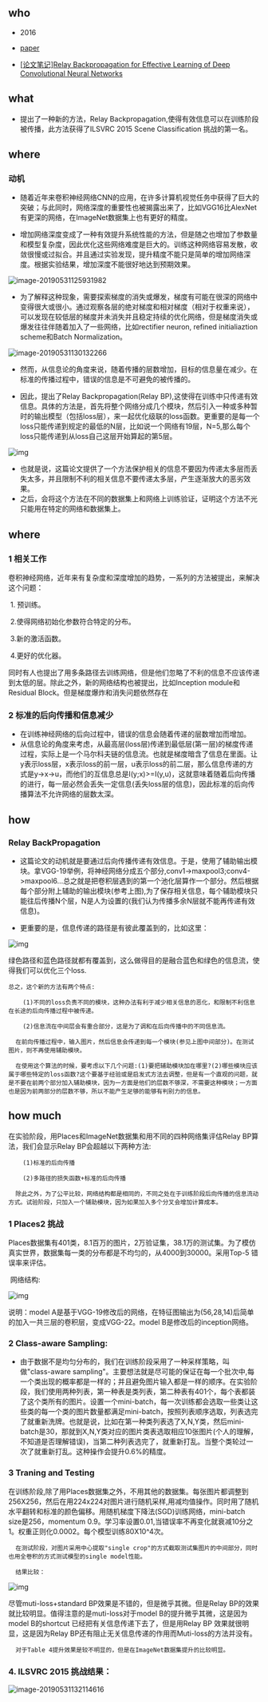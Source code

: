 ## who

* 2016

* [paper](paper/21.00-02-16-Relay-Backpropagation-for-Effective-Learning-of-Deep-Convolutional-Neural-Networks.pdf)

* [[论文笔记]Relay Backpropagation for Effective Learning of Deep Convolutional Neural Networks](https://blog.csdn.net/talysun0715/article/details/79446372)

## what

* 提出了一种新的方法，Relay Backpropagation,使得有效信息可以在训练阶段被传播，此方法获得了ILSVRC 2015 Scene Classification 挑战的第一名。

## where

### 动机

* 随着近年来卷积神经网络CNN的应用，在许多计算机视觉任务中获得了巨大的突破；与此同时，网络深度的重要性也被揭露出来了，比如VGG16比AlexNet有更深的网络，在ImageNet数据集上也有更好的精度。

* 增加网络深度变成了一种有效提升系统性能的方法，但是随之也增加了参数量和模型复杂度，因此优化这些网络难度是巨大的。训练这种网络容易发散，收敛很慢或过拟合。并且通过实验发现，提升精度不能只是简单的增加网络深度。根据实验结果，增加深度不能很好地达到预期效果。

![image-20190531125931982](readme/21.00-02--随着网络加深效果.png)

* 为了解释这种现象，需要探索梯度的消失或爆发，梯度有可能在很深的网络中变得很大或很小。通过观察各层的绝对梯度和相对梯度（相对于权重来说），可以发现在较低层的梯度并未消失并且稳定持续的优化网络，但是梯度消失或爆发往往伴随着加入了一些网络，比如rectifier neuron, refined initialiaztion scheme和Batch Normalization。

![image-20190531130132266](readme/21.00-02--梯度消失问题.png)

* 然而，从信息论的角度来说，随着传播的层数增加，目标的信息量在减少。在标准的传播过程中，错误的信息是不可避免的被传播的。

* 因此，提出了Relay Backpropagation(Relay BP),这使得在训练中只传递有效信息。具体的方法是，首先将整个网络分成几个模块，然后引入一种或多种暂时的输出模型（包括loss层），来一起优化级联的loss函数。更重要的是每一个loss只能传递到规定的最低的N层，比如说一个网络有19层，N=5,那么每个loss只能传递到从loss自己这层开始算起的第5层。

![img](readme/21.00-02--算法图示.png)

* 也就是说，这篇论文提供了一个方法保护相关的信息不要因为传递太多层而丢失太多，并且限制不利的相关信息不要传递太多层，产生逐渐放大的恶劣效果。
* 之后，会将这个方法在不同的数据集上和网络上训练验证，证明这个方法不光只能用在特定的网络和数据集上。

## where

### 1 相关工作

卷积神经网络，近年来有复杂度和深度增加的趋势，一系列的方法被提出，来解决这个问题：

​	1. 预训练。

​	2.使得网络初始化参数符合特定的分布。

​	3.新的激活函数。

​	4.更好的优化器。

  同时有人也提出了用多条路径去训练网络，但是他们忽略了不利的信息不应该传递到太低的层。除此之外，新的网络结构也被提出，比如Inception module和Residual Block。但是梯度爆炸和消失问题依然存在

### 2 标准的后向传播和信息减少

* 在训练神经网络的后向过程中，错误的信息会随着传递的层数增加而增加。
* 从信息论的角度来考虑，从最高层(loss层)传递到最低层(第一层)的梯度传递过程，实际上是一个马尔科夫链的信息流。也就是梯度暗含了信息在里面。让y表示loss层，x表示loss的前一层，u表示loss的前二层，那么信息传递的方式是y->x->u，而他们的互信息总是I(y;x)>=I(y,u)，这就意味着随着后向传播的进行，每一层必然会丢失一定信息(丢失loss层的信息)，因此标准的后向传播算法不允许网络的层数太深。

## how

### Relay BackPropagation

* 这篇论文的动机就是要通过后向传播传递有效信息。于是，使用了辅助输出模块。拿VGG-19举例，将神经网络分成五个部分,conv1->maxpool3;conv4->maxpool6...总之就是把卷积层遇到的第一个池化层算作一个部分。然后根据每个部分附上辅助的输出模块(参考上图),为了保存相关信息，每个辅助模块只能往后传播N个层，N是人为设置的(我们认为传播多余N层就不能再传递有效信息)。

* 更重要的是，信息传递的路径是有彼此覆盖到的，比如这里：

![img](readme/21.00-02--网络模块.png)

绿色路径和蓝色路径就都有覆盖到，这么做得目的是融合蓝色和绿色的信息流，使得我们可以优化三个loss.

    总之，这个新的方法有两个特点:
    
        (1)不同的loss负责不同的模块，这种办法有利于减少相关信息的恶化，和限制不利信息在长途的后向传播过程中被传递。
    
        (2)信息流在中间层会有重合部分，这是为了调和在后向传播中的不同信息流。
    
      在前向传播过程中，输入图片，然后信息会传递到每一个模块(参见上图中间部分)。在测试图片，则不再使用辅助模块。

      在使用这个算法的时候，要考虑以下几个问题:(1)要把辅助模块加在哪里?(2)哪些模块应该属于哪些特定的loss函数?这个要基于经验或是启发式方法去调整，但是有一个直观的问题，就是不要在前两个部分加入辅助模块，因为一方面是他们的层数不够深，不需要这种模块；一方面也是因为前两部分的层数不够，所以不能产生足够的能够有判别力的信息。
## how much

在实验阶段，用Places和ImageNet数据集和用不同的四种网络集评估Relay BP算法，我们会显示Relay BP会超越以下两种方法:

        (1)标准的后向传播
    
        (2)多路径的损失函数+标准的后向传播
    
      除此之外，为了公平比较，网络结构都是相同的，不同之处在于训练阶段后向传播的信息流动方式。试验阶段，只加入一个辅助模块，因为如果加入多个分叉会增加计算成本。
### 1 Places2 挑战

Places数据集有401类，8.1百万的图片，2万验证集，38.1万的测试集。为了模仿真实世界，数据集每一类的分布都是不均匀的，从4000到30000。采用Top-5 错误率来评估。

​      网络结构:

![img](readme/21.00-02--how-much-place2挑战.png)

 说明：model A是基于VGG-19修改后的网络，在特征图输出为(56,28,14)后简单的加入一共三层的卷积层，变成VGG-22。model B是修改后的inception网络。

### 2 Class-aware Sampling:

* 由于数据不是均匀分布的，我们在训练阶段采用了一种采样策略，叫做"class-aware sampling"。主要想法就是尽可能的保证在每一个批次中,每一个类出现的概率都是一样的；并且避免图片输入都是一样的顺序。在实验阶段，我们使用两种列表，第一种表是类列表，第二种表有401个，每个表都装了这个类所有的图片。设置一个mini-batch，每一次训练都会选取一些类让这些类的每一个类的图片数量都满足mini-batch，按照列表顺序选取，列表选完了就重新洗牌。也就是说，比如在第一种类列表选了X,N,Y类，然后mini-batch是30，那就到X,N,Y类对应的图片类表选取相应10张图片(个人的理解，不知道是否理解错误)，当第二种列表选完了，就重新打乱。当整个类轮过一次了就重新打乱。这种操作会提升0.6%的精度。

### 3 Traning and Testing

在训练阶段,除了用Places数据集之外，不用其他的数据集。每张图片都调整到256X256，然后在用224x224对图片进行随机采样,用减均值操作。同时用了随机水平翻转和标准的颜色偏移。用随机梯度下降法(SGD)训练网络，mini-batch size是256，momentum 0.9。学习率设置0.01,当错误率不再变化就衰减10分之1。权重正则化0.0002。每个模型训练80X10^4次。

      在测试阶段，对图片采用中心提取"single crop"的方式截取测试集图片的中间部分，同时也用全卷积的方式测试模型的single model性能。
    
      结果比较：
![img](readme/21.00-02--how-much-training-and-testing.png)

 尽管muti-loss+standard BP效果是不错的，但是微乎其微。但是Relay BP的效果就比较明显。值得注意的是muti-loss对于model B的提升微乎其微，这是因为model B的shortcut 已经把有关信息传递下去了，但是用Relay BP 效果就很明显，这是因为Relay BP还有阻止无关信息传递的作用而Muti-loss的方法并没有。

      对于Table 4提升效果是较不明显的，但是在ImageNet数据集提升的比较明显。


### 4. ILSVRC 2015 挑战结果：

![image-20190531132114616](readme/21.00-02--how-much-ILSVRC-2015结果.png)